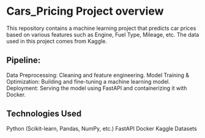 # Cars_Pricing Project overview
This repository contains a machine learning project that predicts car prices based on various features such as Engine, Fuel Type, Mileage, etc.
The data used in this project comes from Kaggle.

## Pipeline:
Data Preprocessing: Cleaning and feature engineering.
Model Training & Optimization: Building and fine-tuning a machine learning model.
Deployment: Serving the model using FastAPI and containerizing it with Docker.

## Technologies Used
Python (Scikit-learn, Pandas, NumPy, etc.)
FastAPI
Docker
Kaggle Datasets
